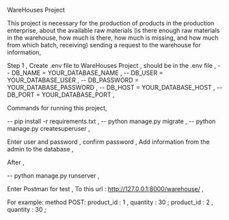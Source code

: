 WareHouses Project

This project is necessary for the production of products in the production enterprise,
about the available raw materials (is there enough raw materials in the warehouse,
how much is there, how much is missing, and how much from which batch,
receiving) sending a request to the warehouse for information,

Step 1 , 
    Create .env file to WareHouses Project ,
    should be in the .env file ,
    -- DB_NAME = YOUR_DATABASE_NAME ,
    -- DB_USER = YOUR_DATABASE_USER ,
    -- DB_PASSWORD = YOUR_DATABASE_PASSWORD ,
    -- DB_HOST = YOUR_DATABASE_HOST ,
    -- DB_PORT = YOUR_DATABASE_PORT ,

Commands for running this project,

 -- pip install -r requirements.txt ,
 -- python manage.py migrate ,
 -- python manage.py createsuperuser ,
 
Enter user and password , confirm password ,
Add information from the admin to the database ,

After ,

 -- python manage.py runserver ,
 
Enter Postman for test ,
To this url : http://127.0.0.1:8000/warehouse/ ,

For example:
   method POST:
          product_id : 1 ,
          quantity : 30 ;
          product_id : 2 ,
          quantity : 30 ;
